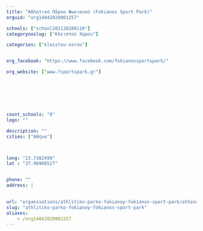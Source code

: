 ```yaml
---
title: "Αθλητικό Πάρκο Φωκιανού (Fokianos Sport Park)"
orguid: "org14042020001257"

schools: ["school201120180110"]
categorynoslug: ["Κλειστού Χώρου"]

categories: ["kleistou-xorou"]


org_facebook: "https://www.facebook.com/fokianossportspark/"

org_website: ["www.fsportspark.gr"]







count_schools: "0"
logo: ""

description: ""
cities: ["Αθήνα"]



long: "23.7382499"
lat : "37.96968527"


phone: ""
address: |
    

url: "organisations/athlitiko-parko-fokianoy-fokianos-sport-park/athina/kleistou-xorou"
slug: "athlitiko-parko-fokianoy-fokianos-sport-park"
aliases:
    - /org14042020001257
---
```



